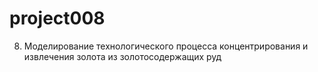 # project008
008. Моделирование технологического процесса концентрирования и извлечения золота из золотосодержащих руд
